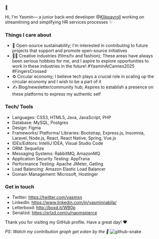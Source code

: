 👻

Hi, I'm Yasmin— a junior back-end developer @[Klikpayroll](https://klikpayroll.com/) working on streamlining and simplifying HR services processes ✨

### Things I care about
- 🌱 Open-source sustainability; I'm interested in contributing to future projects that support and promote open-source initiatives
- 🎥👗 Creative industries (films/tv and fashion); These areas have always been serious hobbies for me, and I aspire to explore opportunities to work in these industries in the future! #YasminAtCannes2025 #FingersCrossed
- ♻️ Circular economy; I believe tech plays a crucial role in scaling up the circular economy and I wish to be a part of it
- ✍️ Blog/newsletter/community hub; Aspires to establish a presence on these platforms to express my authentic self

### Tech/ Tools
- Languages: CSS3, HTML5, Java, JavaScript, PHP
- Database: MySQL, Postgres
- Design: Figma
- Frameworks/ Platforms/ Libraries: Bootstrap, Express.js, Insomnia, Laravel, Node.js, React, React Native, Spring, Vue.js
- IDEs/Editors: IntelliJ IDEA, Visual Studio Code
- ORM: Sequelize
- Messaging Systems: RabbitMQ, AmazonMQ
- Application Security Testing: AppTrana
- Performance Testing: Apache JMeter, Gatling
- Load Balancing: Amazon Elastic Load Balancer
- Domain Management: Microsoft, Hostinger

### Get in touch
- Twitter: https://twitter.com/yasmxn
- LinkedIn: https://www.linkedin.com/in/yasminnabila/
- Letterboxd: http://boxd.it/WB0p
- Serializd: https://srlzd.com/u/naomspierce

Thank you for visiting my GitHub profile. Have a great day! ♥️

_PS: Watch my contribution graph get eaten by the 🐍_
<picture>
  <source media="(prefers-color-scheme: dark)" srcset="https://github.com/yasminnabila/yasminnabila/blob/output/github-contribution-grid-snake-dark.svg" />
  <source media="(prefers-color-scheme: light)" srcset="https://github.com/yasminnabila/yasminnabila/blob/output/github-contribution-grid-snake.svg" />
  <img alt="github-snake" src="https://github.com/yasminnabila/yasminnabila/blob/output/github-contribution-grid-snake.svg" />
</picture>

<!--
**yasminnabila/yasminnabila** is a ✨ _special_ ✨ repository because its `README.md` (this file) appears on your GitHub profile.

Here are some ideas to get you started:

- 🔭 I’m currently working on ...
- 🌱 I’m currently learning ...
- 👯 I’m looking to collaborate on ...
- 🤔 I’m looking for help with ...
- 💬 Ask me about ...
- 📫 How to reach me: ...
- 😄 Pronouns: ...
- ⚡ Fun fact: ...
-->
